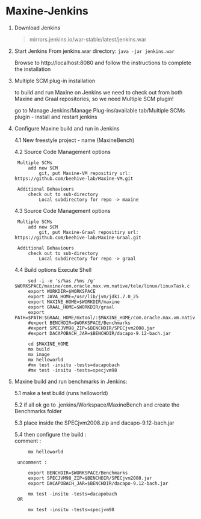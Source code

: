 # Maxine-Jenkins

1) Download Jenkins
	> mirrors.jenkins.io/war-stable/latest/jenkins.war

2) Start Jenkins
	From jenkins.war directory: `java -jar jenkins.war`
	
	Browse to http://localhost:8080 and follow the instructions to complete the installation

3) Multiple SCM plug-in installation
	
	to build and run Maxine on Jenkins we need to check out from both Maxine and Graal repositories, so we need Multiple SCM plugin!
	
	go to Manage Jenkins/Manage Plug-ins/available tab/Multiple SCMs plugin - install and restart jenkins

4) Configure Maxine build and run in Jenkins
	
	4.1 New freestyle project - name (MaxineBench)

	4.2 Source Code Management options
		
		Multiple SCMs
			add new SCM
				git, put Maxine-VM repositiry url: https://github.com/beehive-lab/Maxine-VM.git
		
		Additional Behaviours 
			check out to sub-directory 
				Local subdirectory for repo -> maxine
	
	4.3 Source Code Management options
		
		Multiple SCMs
			add new SCM
				git, put Maxine-Graal repositiry url: https://github.com/beehive-lab/Maxine-Graal.git
		
		Additional Behaviours 
			check out to sub-directory 
				Local subdirectory for repo -> graal	
	
	4.4 Build options
		Execute Shell

			sed -i -e 's/%as /%ms /g' $WORKSPACE/maxine/com.oracle.max.vm.native/tele/linux/linuxTask.c
			export WORKDIR=$WORKSPACE
			export JAVA_HOME=/usr/lib/jvm/jdk1.7.0_25
			export MAXINE_HOME=$WORKDIR/maxine
			export GRAAL_HOME=$WORKDIR/graal
			export PATH=$PATH:$GRAAL_HOME/mxtool/:$MAXINE_HOME/com.oracle.max.vm.native/generated/linux/
			#export BENCHDIR=$WORKSPACE/Benchmarks
			#export SPECJVM98_ZIP=$BENCHDIR/SPECjvm2008.jar
			#export DACAPOBACH_JAR=$BENCHDIR/dacapo-9.12-bach.jar
		
			cd $MAXINE_HOME
			mx build
			mx image
			mx helloworld
			#mx test -insitu -tests=dacapobach
			#mx test -insitu -tests=specjvm98

5) Maxine build and run benchmarks in Jenkins:
	
	5.1 make a test build (runs helloworld)
	
	5.2 if all ok go to .jenkins/Workspace/MaxineBench and create the Benchmarks folder
	
	5.3 place inside the SPECjvm2008.zip and dacapo-9.12-bach.jar
	
	5.4 then configure the build : 	
		comment  : 

			mx helloworld

		uncomment :	

			export BENCHDIR=$WORKSPACE/Benchmarks
			export SPECJVM98_ZIP=$BENCHDIR/SPECjvm2008.jar
			export DACAPOBACH_JAR=$BENCHDIR/dacapo-9.12-bach.jar

			mx test -insitu -tests=dacapobach
		OR

			mx test -insitu -tests=specjvm98
